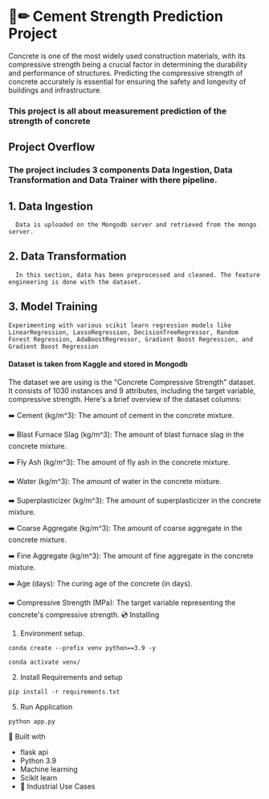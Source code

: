 # 📄✏ Cement Strength Prediction Project



Concrete is one of the most widely used construction materials, with its compressive strength being a crucial factor in determining the durability and performance of structures. Predicting the compressive strength of concrete accurately is essential for ensuring the safety and longevity of buildings and infrastructure.



### This project is all about measurement prediction of the strength of concrete



## Project Overflow



### The project includes 3 components Data Ingestion, Data Transformation and Data Trainer with there pipeline.



## 1. Data Ingestion

      

      Data is uploaded on the Mongodb server and retrieved from the mongo server.



## 2. Data Transformation



      In this section, data has been preprocessed and cleaned. The feature engineering is done with the dataset.



## 3. Model Training



    Experimenting with various scikit learn regression models like LinearRegression, LassoRegression, DecisionTreeRegressor, Random Forest Regression, AdaBoostRegressor, Gradient Boost Regression, and Gradient Boost Regression





#### Dataset is taken from Kaggle and stored in Mongodb



The dataset we are using is the "Concrete Compressive Strength" dataset. It consists of 1030 instances and 9 attributes, including the target variable, compressive strength. Here's a brief overview of the dataset columns:



➡️ Cement (kg/m^3): The amount of cement in the concrete mixture.



➡️ Blast Furnace Slag (kg/m^3): The amount of blast furnace slag in the concrete mixture.



➡️ Fly Ash (kg/m^3): The amount of fly ash in the concrete mixture.



➡️ Water (kg/m^3): The amount of water in the concrete mixture.



➡️ Superplasticizer (kg/m^3): The amount of superplasticizer in the concrete mixture.



➡️ Coarse Aggregate (kg/m^3): The amount of coarse aggregate in the concrete mixture.



➡️ Fine Aggregate (kg/m^3): The amount of fine aggregate in the concrete mixture.



➡️ Age (days): The curing age of the concrete (in days).



➡️ Compressive Strength (MPa): The target variable representing the concrete's compressive strength.
💿 Installing
1. Environment setup.
```
conda create --prefix venv python==3.9 -y
```
```
conda activate venv/
````
2. Install Requirements and setup
```
pip install -r requirements.txt
```
5. Run Application
```
python app.py
```

🔧 Built with
- flask api
- Python 3.9
- Machine learning
- Scikit learn
- 🏦 Industrial Use Cases

